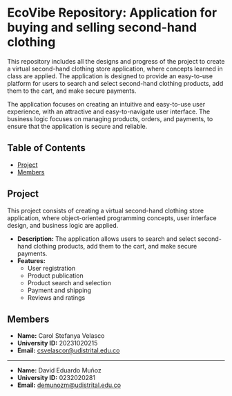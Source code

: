 # EcoVibe Repository: Application for buying and selling second-hand clothing

This repository includes all the designs and progress of the project to create a virtual second-hand clothing store application, where concepts learned in class are applied. The application is designed to provide an easy-to-use platform for users to search and select second-hand clothing products, add them to the cart, and make secure payments.

The application focuses on creating an intuitive and easy-to-use user experience, with an attractive and easy-to-navigate user interface. The business logic focuses on managing products, orders, and payments, to ensure that the application is secure and reliable.

## Table of Contents

- [Project](#project)
- [Members](#members)

## Project

This project consists of creating a virtual second-hand clothing store application, where object-oriented programming concepts, user interface design, and business logic are applied.

- **Description:** The application allows users to search and select second-hand clothing products, add them to the cart, and make secure payments.
- **Features:**
  - User registration
  - Product publication
  - Product search and selection
  - Payment and shipping
  - Reviews and ratings

##   Members

- **Name:** Carol Stefanya Velasco
- **University ID:** 20231020215
- **Email:** csvelascor@udistrital.edu.co
- ----------------------------------------
- **Name:** David Eduardo Muñoz                
- **University ID:** 0232020281
- **Email:** demunozm@udistrital.edu.co
